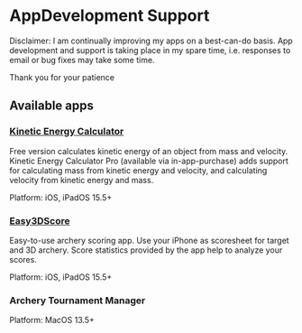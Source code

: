 # AppDevelopment Support

Disclaimer: I am continually improving my apps on a best-can-do basis. App development and support is taking place in my spare time, i.e. responses to email or bug fixes may take some time.

Thank you for your patience

## Available apps

### [Kinetic Energy Calculator](https://github.com/dsasp/AppDevelopment/wiki/KineticEnergyCalculator)

Free version calculates kinetic energy of an object from mass and velocity. Kinetic Energy Calculator Pro (available via in-app-purchase) adds support for calculating mass from kinetic energy and velocity, and calculating velocity from kinetic energy and mass.

Platform: iOS, iPadOS 15.5+

### [Easy3DScore](https://github.com/dsasp/Easy3DScoreSupport/wiki/English-Version)

Easy-to-use archery scoring app. Use your iPhone as scoresheet for target and 3D archery. Score statistics provided by the app help to analyze your scores.

Platform: iOS, iPadOS 15.5+

### Archery Tournament Manager

Platform: MacOS 13.5+

